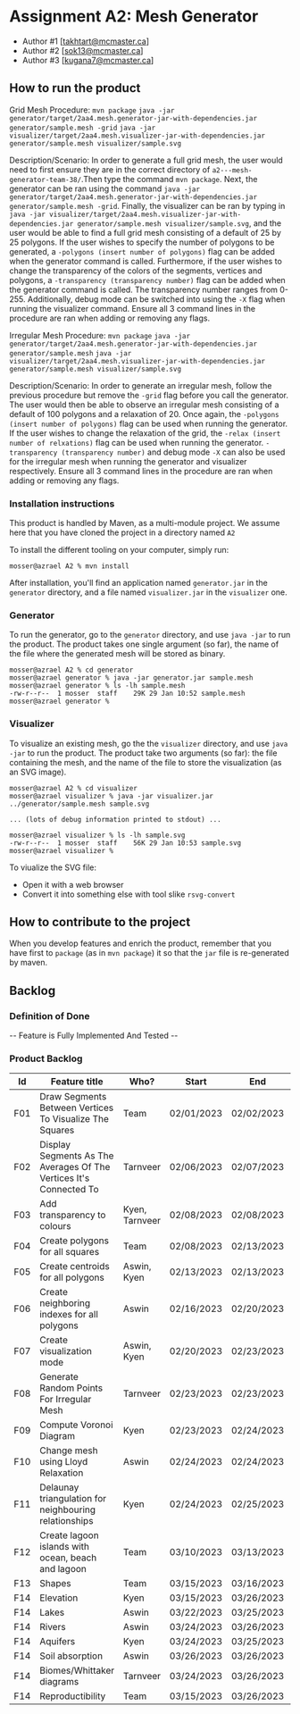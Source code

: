 # Assignment A2: Mesh Generator

  - Author #1 [takhtart@mcmaster.ca]
  - Author #2 [sok13@mcmaster.ca]
  - Author #3 [kugana7@mcmaster.ca]

## How to run the product

Grid Mesh Procedure:
`mvn package`
`java -jar generator/target/2aa4.mesh.generator-jar-with-dependencies.jar generator/sample.mesh -grid`
`java -jar visualizer/target/2aa4.mesh.visualizer-jar-with-dependencies.jar generator/sample.mesh visualizer/sample.svg`

Description/Scenario:
In order to generate a full grid mesh, the user would need to first ensure they are in the correct directory of `a2---mesh-generator-team-38/`.Then type the command `mvn package`. Next, the generator can be ran using the command `java -jar generator/target/2aa4.mesh.generator-jar-with-dependencies.jar generator/sample.mesh -grid`. Finally, the visualizer can be ran by typing in `java -jar visualizer/target/2aa4.mesh.visualizer-jar-with-dependencies.jar generator/sample.mesh visualizer/sample.svg`, and the user would be able to find a full grid mesh consisting of a default of 25 by 25 polygons. If the user wishes to specify the number of polygons to be generated, a `-polygons (insert number of polygons)` flag can be added when the generator command is called. Furthermore, if the user wishes to change the transparency of the colors of the segments, vertices and polygons, a `-transparency (transparency number)` flag can be added when the generator command is called. The transparency number ranges from 0-255. Additionally, debug mode can be switched into using the `-X` flag when running the visualizer command. Ensure all 3 command lines in the procedure are ran when adding or removing any flags.

Irregular Mesh Procedure:
`mvn package`
`java -jar generator/target/2aa4.mesh.generator-jar-with-dependencies.jar generator/sample.mesh`
`java -jar visualizer/target/2aa4.mesh.visualizer-jar-with-dependencies.jar generator/sample.mesh visualizer/sample.svg`

Description/Scenario:
In order to generate an irregular mesh, follow the previous procedure but remove the `-grid` flag before you call the generator. The user would then be able to observe an irregular mesh consisting of a default of 100 polygons and a relaxation of 20. Once again, the `-polygons (insert number of polygons)` flag can be used when running the generator. If the user wishes to change the relaxation of the grid, the `-relax (insert number of relxations)` flag can be used when running the generator. `-transparency (transparency number)` and debug mode `-X` can also be used for the irregular mesh when running the generator and visualizer respectively. Ensure all 3 command lines in the procedure are ran when adding or removing any flags.

### Installation instructions

This product is handled by Maven, as a multi-module project. We assume here that you have cloned the project in a directory named `A2`

To install the different tooling on your computer, simply run:

```
mosser@azrael A2 % mvn install
```

After installation, you'll find an application named `generator.jar` in the `generator` directory, and a file named `visualizer.jar` in the `visualizer` one. 

### Generator

To run the generator, go to the `generator` directory, and use `java -jar` to run the product. The product takes one single argument (so far), the name of the file where the generated mesh will be stored as binary.

```
mosser@azrael A2 % cd generator 
mosser@azrael generator % java -jar generator.jar sample.mesh
mosser@azrael generator % ls -lh sample.mesh
-rw-r--r--  1 mosser  staff    29K 29 Jan 10:52 sample.mesh
mosser@azrael generator % 
```

### Visualizer

To visualize an existing mesh, go the the `visualizer` directory, and use `java -jar` to run the product. The product take two arguments (so far): the file containing the mesh, and the name of the file to store the visualization (as an SVG image).

```
mosser@azrael A2 % cd visualizer 
mosser@azrael visualizer % java -jar visualizer.jar ../generator/sample.mesh sample.svg

... (lots of debug information printed to stdout) ...

mosser@azrael visualizer % ls -lh sample.svg
-rw-r--r--  1 mosser  staff    56K 29 Jan 10:53 sample.svg
mosser@azrael visualizer %
```
To viualize the SVG file:

  - Open it with a web browser
  - Convert it into something else with tool slike `rsvg-convert`

## How to contribute to the project

When you develop features and enrich the product, remember that you have first to `package` (as in `mvn package`) it so that the `jar` file is re-generated by maven.

## Backlog

### Definition of Done

-- Feature is Fully Implemented And Tested --

### Product Backlog

| Id | Feature title | Who? | Start | End | Status |
|:--:|---------------|------|-------|-----|--------|
| F01 | Draw Segments Between Vertices To Visualize The Squares | Team | 02/01/2023 | 02/02/2023 | D |
| F02 | Display Segments As The Averages Of The Vertices It's Connected To | Tarnveer | 02/06/2023 | 02/07/2023 | D |
| F03 | Add transparency to colours | Kyen, Tarnveer |02/08/2023 | 02/08/2023 | D |
| F04 | Create polygons for all squares | Team | 02/08/2023 | 02/13/2023 | D |
| F05 | Create centroids for all polygons | Aswin, Kyen | 02/13/2023 | 02/13/2023 | D |
| F06 | Create neighboring indexes for all polygons | Aswin | 02/16/2023| 02/20/2023 | D |
| F07 | Create visualization mode | Aswin, Kyen | 02/20/2023|02/23/2023| D |
| F08 | Generate Random Points For Irregular Mesh | Tarnveer | 02/23/2023 | 02/23/2023 | D |
| F09 | Compute Voronoi Diagram | Kyen | 02/23/2023| 02/24/2023 | D |
| F10 | Change mesh using Lloyd Relaxation | Aswin | 02/24/2023| 02/24/2023 | D | 
| F11 | Delaunay triangulation for neighbouring relationships | Kyen | 02/24/2023 | 02/25/2023 | D |
| F12 | Create lagoon islands with ocean, beach and lagoon | Team | 03/10/2023 | 03/13/2023 | D | 
| F13 | Shapes | Team | 03/15/2023 | 03/16/2023 | 
| F14 | Elevation | Kyen | 03/15/2023 | 03/26/2023 | 
| F14 | Lakes | Aswin | 03/22/2023 | 03/25/2023 | 
| F14 | Rivers | Aswin | 03/24/2023 | 03/26/2023 | 
| F14 | Aquifers | Kyen | 03/24/2023 | 03/25/2023 | 
| F14 | Soil absorption | Aswin | 03/26/2023 | 03/26/2023 | 
| F14 | Biomes/Whittaker diagrams | Tarnveer | 03/24/2023 | 03/26/2023 | 
| F14 | Reproductibility | Team | 03/15/2023 | 03/26/2023 | 



